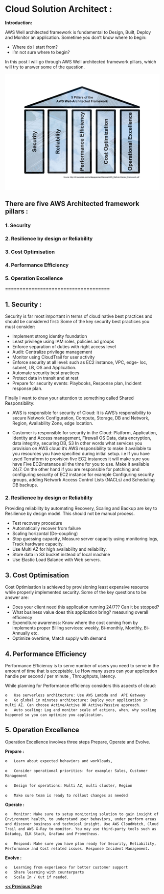 # **Cloud Solution Architect :**

**Introduction:** 

AWS Well architected framework is fundamental to Design, Built, Deploy and Monitor an application. Sometime you don’t know where to begin:

- Where do I start from?
- I’m not sure where to begin?

In this post I will go through AWS Well architected framework pillars, which will try to answer some of the question.

![alt text](images/WAF-Pillars.jpg)

## **There are five AWS Architected framework pillars :**
### **1.    Security**
### **2.	Resilience by design or Reliability**
### **3.	Cost Optimisation**
### **4.	Performance Efficiency**
### **5.	Operation Excellence**

**====================================**
## **1.	Security :** 
 Security is far most important in terms of cloud native best practices and should be considered first:
Some of the key security best practices you must consider:
-	Implement strong identity foundation 
-	Least privilege using IAM roles, policies ad groups
-	Enforce separation of duties with right access level
-	Audit: Centralize privilege management
-	Monitor using CloudTrail for user activity
-	Enforce security at all level: such as EC2 instance, VPC, edge- loc, subnet, LB, OS and Application.
-	Automate security best practices
-	Protect data in transit and at rest
-	Prepare for security events: Playbooks, Response plan, Incident response plan.

Finally I want to draw your attention to something called Shared Responsibility:

- AWS is responsible for security of Cloud: 
It is AWS’s responsibility to secure Network Configuration, Compute, Storage, DB and Network, Region, Availability Zone, edge location.

- Customer is responsible for security in the Cloud: 
Platform, Application, Identity and Access management, Firewall OS Data, data encryption, data integrity, securing DB, S3 
In other words what services you provision on AWS cloud it’s AWS responsibility to make it available to you resources you have specified during initial setup. i.e If you have used Terraform to provision five EC2 instances it will make sure you have Five EC2instanace all the time for you to use. Make it available 24/7. On the other hand if you are responsible for patching and configuring security of EC2 instance for example Configuring security groups, adding Network Access Control Lists (NACLs) and Scheduling DB backups.

### **2.	Resilience by design or Reliability**

Providing reliability by automating Recovery, Scaling and Backup are key to Resilience by design model. This should not be manual process. 
-	Test recovery procedure
-	Automatically recover from failure
-	Scaling horizontal (De-coupling)
-	Stop guessing capacity, Measure server capacity using monitoring logs, Track hardware capacity.
-	Use Multi AZ for high availability and reliability.
-	Store data in S3 bucket instead of local machine
-	Use Elastic Load Balance with Web servers.


## **3.	Cost Optimisation**
Cost Optimisation is achieved by provisioning least expensive resource while properly implemented security.
Some of the key questions to be answer are:
-	Does your client need this application running 24/7?? Can it be stopped?
-	What business value does this application bring? measuring overall efficiency 
-	Expenditure awareness: Know where the cost coming from by implements proper Billing services: weekly, Bi-monthly, Monthly, Bi-Annually etc.
-	Optimize overtime, Match supply with demand


## **4.	Performance Efficiency**
Performance Efficiency is to serve number of users you need to serve in the amount of time that is acceptable. i.e How many users can your application handle per second / per minute , Throughputs, latency.

While planning for Performance efficiency considers this aspects of cloud:

    o	Use serverless architecture: Use AWS Lambda and  API Gatwway 
    o	Go global in minutes architecture: Deploy your application in multi AZ. Can choose Active/Active OR Active/Passive approach. 
    o	Auto scaling: Log and monitor scale of actions, when, why scaling happened so you can optimize you application.


## **5.	Operation Excellence**

Operation Excellence involves three steps Prepare, Operate and Evolve. 

**Prepare :** 

    o	Learn about expected behaviors and workloads,

    o	Consider operational priorities: for example: Sales, Customer Management

    o	Design for operations: Multi AZ, multi cluster, Region

    o	Make sure team is ready to rollout changes as needed

**Operate :**

    o	Monitor: Make sure to setup monitoring solution to gain insight of Environment health, to understand user behaviors, under perform areas and discover business and technical insight. Use AWS CloudWatch, Cloud Trail and AWS X-Ray to monitor. You may use third-party tools such as Datadog, ELK Stack, Grafana and Prometheus. 

    o	Respond: Make sure you have plan ready for Security, Reliability, Performance and Cost related issues. Response Incident Management.

**Evolve :**

    o	Learning from experience for better customer support 
    o	Share learning with counterparts
    o	Scale In / Out if needed. 

[**<< Previous Page**](/BJSS/Readme.md)
